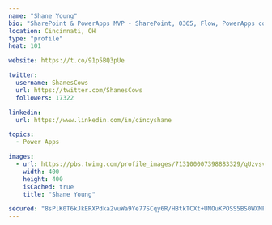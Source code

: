 ```yaml
---
name: "Shane Young"
bio: "SharePoint & PowerApps MVP - SharePoint, O365, Flow, PowerApps consulting? @PowerApps911 | Pure Snark? You found it."
location: Cincinnati, OH
type: "profile"
heat: 101

website: https://t.co/91p5BQ3pUe

twitter:
  username: ShanesCows
  url: https://twitter.com/ShanesCows
  followers: 17322

linkedin:
  url: https://www.linkedin.com/in/cincyshane

topics:
  - Power Apps

images:
  - url: https://pbs.twimg.com/profile_images/713100007398883329/qUzvsvQ3_400x400.jpg
    width: 400
    height: 400
    isCached: true
    title: "Shane Young"

secured: "8sPlK0T6kJkERXPdka2vuWa9Ye77SCqy6R/HBtkTCXt+UNOuKPOSS5BS0WXMFWtnXCsTcsOkPz2DbfHTNXwZLIdcTg0Aqd/sxL00SCFY8XdNRNDqDz03XEu3D8tZGCVPAwPtlp3Tgs6fFCG5LvEnGeKLLGb1v4pY4fmQ3k+fFqTeAnhWSHakC43+t61GlRKJQ89zrNbGM0wvOugFMAne9Y/kiqr3cMGN9VEJZkYVhtwljpz6+r6QZVT8u65Tdih7gQRtIZANiW9P7z9kPMgOsvJhewZPkDqoKEeHwtPw+1GHA1j806x5XfnJ9ELd8S7xEC/Q7ZgkQCuApI7rjJK9XFi613Rg6070KnCny6PdQgUUnq2V9JeuXNezPyXTHRZQxoZNOxOfLCFZj74hZG37lfSJ9KX6N6hHSHCUO+zdUlg=;0tQwyDV6XlsN2Jtr6fo8eQ=="
---
```


